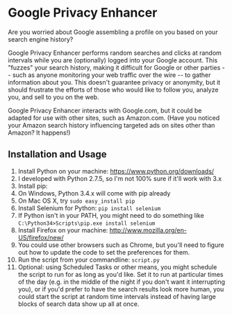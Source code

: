Google Privacy Enhancer
=====================

Are you worried about Google assembling a profile on you based on your search engine history?

Google Privacy Enhancer performs random searches and clicks at random intervals while you are (optionally) logged into your Google account. This "fuzzes" your search history, making it difficult for Google or other parties -- such as anyone monitoring your web traffic over the wire -- to gather information about you. This doesn't guarantee privacy or anonymity, but it should frustrate the efforts of those who would like to follow you, analyze you, and sell to you on the web.

Google Privacy Enhancer interacts with Google.com, but it could be adapted for use with other sites, such as Amazon.com. (Have you noticed your Amazon search history influencing targeted ads on sites other than Amazon? It happens!)

Installation and Usage
------------

1. Install Python on your machine: https://www.python.org/downloads/
  2. I developed with Python 2.7.5, so I'm not 100% sure if it'll work with 3.x
2. Install pip:
  3. On Windows, Python 3.4.x will come with pip already
  4. On Mac OS X, try `sudo easy_install pip`
3. Install Selenium for Python: `pip install selenium`
  4. If Python isn't in your PATH, you might need to do something like `C:\Python34>Scripts\pip.exe install selenium`
4. Install Firefox on your machine: http://www.mozilla.org/en-US/firefox/new/
  4. You could use other browsers such as Chrome, but you'll need to figure out how to update the code to set the preferences for them.
5. Run the script from your commandline: `script.py`
6. Optional: using Scheduled Tasks or other means, you might schedule the script to run for as long as you'd like. Set it to run at particular times of the day (e.g. in the middle of the night if you don't want it interrupting you), or if you'd prefer to have the search results look more human, you could start the script at random time intervals instead of having large blocks of search data show up all at once.
